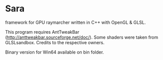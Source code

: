 # Sara
framework for GPU raymarcher written in C++ with OpenGL & GLSL.

This program requires AntTweakBar (http://anttweakbar.sourceforge.net/doc/).
Some shaders were taken from GLSLsandbox. Credits to the respective owners.

Binary version for Win64 available on bin folder.
